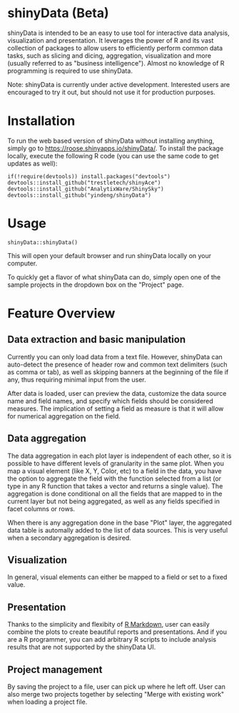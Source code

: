 shinyData (Beta)
=========

shinyData is intended to be an easy to use tool for interactive data analysis, visualization and presentation.
  It leverages the power of R and its vast collection of packages to allow users to efficiently perform common
  data tasks, such as slicing and dicing, aggregation, visualization and more (usually referred to as "business intelligence").
  Almost no knowledge of R programming is required to use shinyData.
  
  Note: shinyData is currently under active development. Interested users are encouraged to try it out, but should not 
  use it for production purposes.

# Installation
To run the web based version of shinyData without installing anything, simply go to https://roose.shinyapps.io/shinyData/. 
To install the package locally, execute the following R code (you can use the same code to get updates as well): 
```
if(!require(devtools)) install.packages("devtools")
devtools::install_github("trestletech/shinyAce")
devtools::install_github("AnalytixWare/ShinySky")
devtools::install_github("yindeng/shinyData")
```

# Usage
```
shinyData::shinyData()
```
This will open your default browser and run shinyData locally on your computer.

To quickly get a flavor of what shinyData can do, simply open one of the sample projects in the dropdown box on the "Project" page.

# Feature Overview

## Data extraction and basic manipulation
Currently you can only load data from a text file. However, shinyData can auto-detect the presence of header row and common text delimiters (such as comma or tab), as well as skipping banners at the beginning of the file if any, thus requiring minimal input from the user.

After data is loaded, user can preview the data, customize the data source name and field names, and specify which fields should be considered measures. The implication of setting a field as measure is that it will allow for numerical aggregation on the field.

## Data aggregation
The data aggregation in each plot layer is independent of each other, so it is possible to have different levels of granularity in the same plot. When you map a visual element (like X, Y, Color, etc) to a field in the data, you have the option to aggregate the field with the function selected from a list (or type in any R function that takes a vector and returns a single value). The aggregation is done conditional on all the fields that are mapped to in the current layer but not being aggregated, as well as any fields specified in facet columns or rows.

When there is any aggregation done in the base "Plot" layer, the aggregated data table is automally added to the list of data sources. This is very useful when a secondary aggregation is desired.

## Visualization
In general, visual elements can either be mapped to a field or set to a fixed value.

## Presentation
Thanks to the simplicity and flexibity of [R Markdown](http://rmarkdown.rstudio.com/), user can easily combine the plots to create beautiful reports and presentations. And if you are a R programmer, you can add arbitrary R scripts to include analysis results that are not supported by the shinyData UI. 

## Project management
By saving the project to a file, user can pick up where he left off. User can also merge two projects together by selecting "Merge with existing work" when loading a project file.

